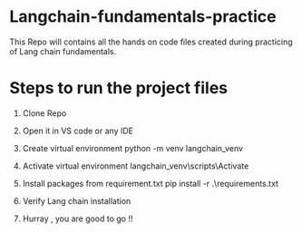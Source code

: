 # Langchain-fundamentals-practice
This Repo will contains all the hands on code files created during practicing of Lang chain fundamentals.


# Steps to run the project files 

1) Clone Repo
2) Open it in VS code or any IDE
3) Create virtual environment
      python -m venv langchain_venv
   
5) Activate virtual environment
    langchain_venv\scripts\Activate

6) Install packages from requirement.txt
     pip install -r .\requirements.txt

7) Verify Lang chain installation
8) Hurray , you are good to go !!
